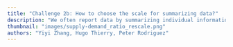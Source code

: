 ```yaml
---
title: "Challenge 2b: How to choose the scale for summarizing data?"
description: "We often report data by summarizing individual information (e.g., at a pixel) to coarser scale analysis units (e.g., census division). In this example, we discuss the consequences of summarizing data to different units."
thumbnail: "images/supply-demand_ratio_rescale.png"
authors: "Yiyi Zhang, Hugo Thierry, Peter Rodriguez"
---
```

